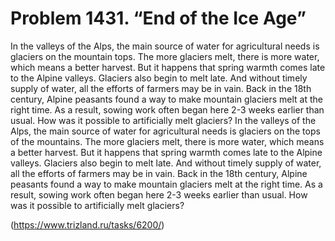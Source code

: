 # Problem 1431. “End of the Ice Age”

In the valleys of the Alps, the main source of water for agricultural needs is glaciers on the mountain tops. The more glaciers melt, there is more water, which means a better harvest. But it happens that spring warmth comes late to the Alpine valleys. Glaciers also begin to melt late. And without timely supply of water, all the efforts of farmers may be in vain. Back in the 18th century, Alpine peasants found a way to make mountain glaciers melt at the right time. As a result, sowing work often began here 2-3 weeks earlier than usual. How was it possible to artificially melt glaciers? In the valleys of the Alps, the main source of water for agricultural needs is glaciers on the tops of the mountains. The more glaciers melt, there is more water, which means a better harvest. But it happens that spring warmth comes late to the Alpine valleys. Glaciers also begin to melt late. And without timely supply of water, all the efforts of farmers may be in vain. Back in the 18th century, Alpine peasants found a way to make mountain glaciers melt at the right time. As a result, sowing work often began here 2-3 weeks earlier than usual. How was it possible to artificially melt glaciers?

(https://www.trizland.ru/tasks/6200/)